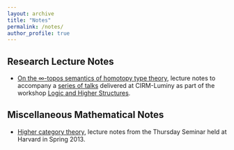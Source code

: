 ```yaml
---
layout: archive
title: "Notes"
permalink: /notes/
author_profile: true
---
```


## Research Lecture Notes 

* [On the &infin;-topos semantics of homotopy type theory](https://emilyriehl.github.io/files/semantics.pdf), lecture notes to accompany a [series of talks](https://library.cirm-math.fr/ListRecord.htm?list=request&table=3&NumReq=115&cluster_1=2689) delivered at CIRM-Luminy as part of the workshop [Logic and Higher Structures](https://conferences.cirm-math.fr/2689.html).

## Miscellaneous Mathematical Notes

* [Higher category theory](https://emilyriehl.github.io/files/thursday.pdf), lecture notes from the Thursday Seminar held at Harvard in Spring 2013.
